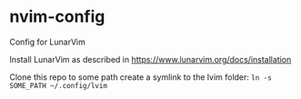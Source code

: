# nvim-config

Config for LunarVim

Install LunarVim as described in https://www.lunarvim.org/docs/installation

Clone this repo to some path create a symlink to the lvim folder: `ln -s SOME_PATH ~/.config/lvim`
